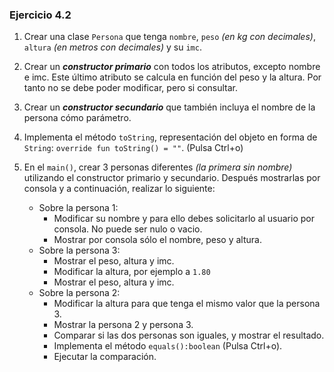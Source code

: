 ### **Ejercicio 4.2**

   1. Crear una clase `Persona` que tenga `nombre`, `peso` *(en kg con decimales)*, `altura` *(en metros con decimales)* y su `imc`.
   
   2. Crear un ***constructor primario*** con todos los atributos, excepto nombre e imc. Este último atributo se calcula en función del peso y la altura. Por tanto no se debe poder modificar, pero si consultar.  
   
   3. Crear un ***constructor secundario*** que también incluya el nombre de la persona cómo parámetro.

   4. Implementa el método `toString`, representación del objeto en forma de `String`:  `override fun toString() = ""`. (Pulsa Ctrl+o)

   5. En el `main()`, crear 3 personas diferentes *(la primera sin nombre)* utilizando el constructor primario y secundario. Después mostrarlas por consola y a continuación, realizar lo siguiente:
   
      * Sobre la persona 1:
         - Modificar su nombre y para ello debes solicitarlo al usuario por consola. No puede ser nulo o vacio.
         - Mostrar por consola sólo el nombre, peso y altura.
      * Sobre la persona 3:
         - Mostrar el peso, altura y imc.
         - Modificar la altura, por ejemplo a `1.80`
         - Mostrar el peso, altura y imc.
      * Sobre la persona 2:
         - Modificar la altura para que tenga el mismo valor que la persona 3.
         - Mostrar la persona 2 y persona 3.
         - Comparar si las dos personas son iguales, y mostrar el resultado.
         - Implementa el método `equals():boolean` (Pulsa Ctrl+o).
         - Ejecutar la comparación.
